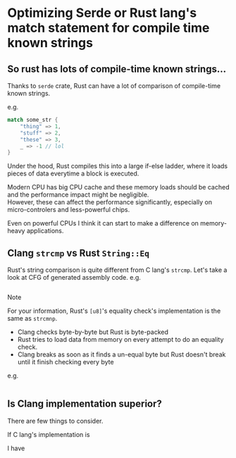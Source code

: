 # Optimizing Serde or Rust lang's match statement for compile time known strings

## So rust has lots of compile-time known strings...

Thanks to `serde` crate, Rust can have a lot of comparison of compile-time known strings.

e.g.

```rust
match some_str {
    "thing" => 1,
    "stuff" => 2,
    "these" => 3,
    _ => -1 // lol
}
```

Under the hood, Rust compiles this into a large if-else ladder, where it loads pieces of data everytime a block is executed.  

Modern CPU has big CPU cache and these memory loads should be cached and the performance impact might be negligible.  
However, these can affect the performance significantly, especially on micro-controlers and less-powerful chips.

Even on powerful CPUs I think it can start to make a difference on memory-heavy applications.

## Clang `strcmp` vs Rust `String::Eq`

Rust's string comparison is quite different from C lang's `strcmp`.
Let's take a look at CFG of generated assembly code.
e.g.

```asm

```

> [!NOTE]  
> For your information, Rust's `[u8]`'s equality check's implementation is the same as `strcmnp`.


- Clang checks byte-by-byte but Rust is byte-packed
- Rust tries to load data from memory on every attempt to do an equality check.
- Clang breaks as soon as it finds a un-equal byte but Rust doesn't break until it finish checking every byte



e.g.

```asm

```

## Is Clang implementation superior?

There are few things to consider.

If C lang's implementation is 

I have 
